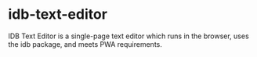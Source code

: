 # idb-text-editor
IDB Text Editor is a single-page text editor which runs in the browser, uses the idb package, and meets PWA requirements.
